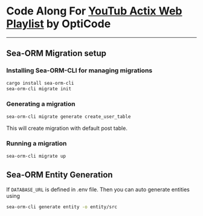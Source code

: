 # Code Along For [YouTub Actix Web Playlist](https://www.youtube.com/watch?v=aZmrfizffL0&list=PLGOIZXklfFkRh8jHNY8070KUl86Tj3Ztf) by **OptiCode**


---
## Sea-ORM Migration setup

### Installing Sea-ORM-CLI for managing migrations

```bash
cargo install sea-orm-cli
sea-orm-cli migrate init
```
### Generating a migration
```bash
sea-orm-cli migrate generate create_user_table
```
This will create migration with default post table.

### Running a migration
```bash
sea-orm-cli migrate up
```

## Sea-ORM Entity Generation

If `DATABASE_URL` is defined in .env file. Then you can auto generate entities using
```bash
sea-orm-cli generate entity -o entity/src
```
